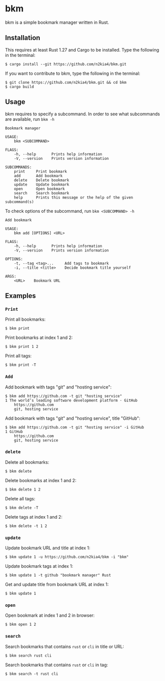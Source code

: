 # bkm

bkm is a simple bookmark manager written in Rust.


## Installation

This requires at least Rust 1.27 and Cargo to be installed. Type the following in the terminal:

```
$ cargo install --git https://github.com/n2kia4/bkm.git
```

If you want to contribute to bkm, type the following in the terminal:

```
$ git clone https://github.com/n2kia4/bkm.git && cd bkm
$ cargo build
```


## Usage

bkm requires to specify a subcommand. In order to see what subcommands are available, run `bkm -h`

```
Bookmark manager

USAGE:
    bkm <SUBCOMMAND>

FLAGS:
    -h, --help       Prints help information
    -V, --version    Prints version information

SUBCOMMANDS:
    print     Print bookmark
    add       Add bookmark
    delete    Delete bookmark
    update    Update bookmark
    open      Open bookmark
    search    Search bookmark
    help      Prints this message or the help of the given subcommand(s)
```

To check options of the subcommand, run `bkm <SUBCOMMAND> -h`

```
Add bookmark

USAGE:
    bkm add [OPTIONS] <URL>

FLAGS:
    -h, --help       Prints help information
    -V, --version    Prints version information

OPTIONS:
    -t, --tag <tag>...     Add tags to bookmark
    -i, --title <title>    Decide bookmark title yourself

ARGS:
    <URL>    Bookmark URL
```


## Examples

### `Print`

Print all bookmarks:

```
$ bkm print
```

Print bookmarks at index 1 and 2:

```
$ bkm print 1 2
```

Print all tags:

```
$ bkm print -T
```

### `Add`

Add bookmark with tags "git" and "hosting service":

```
$ bkm add https://github.com -t git "hosting service"
1 The world’s leading software development platform · GitHub
    https://github.com
    git, hosting service
```

Add bookmark with tags "git" and "hosting service", title "GitHub":

```
$ bkm add https://github.com -t git "hosting service" -i GitHub
1 GitHub
    https://github.com
    git, hosting service
```

### `delete`

Delete all bookmarks:

```
$ bkm delete
```

Delete bookmarks at index 1 and 2:

```
$ bkm delete 1 2
```

Delete all tags:

```
$ bkm delete -T
```

Delete tags at index 1 and 2:

```
$ bkm delete -t 1 2
```

### `update`

Update bookmark URL and title at index 1:

```
$ bkm update 1 -u https://github.com/n2kia4/bkm -i "bkm"
```

Update bookmark tags at index 1:

```
$ bkm update 1 -t github "bookmark manager" Rust
```

Get and update title from bookmark URL at index 1:

```
$ bkm update 1
```

### `open`

Open bookmark at index 1 and 2 in browser:

```
$ bkm open 1 2
```

### `search`

Search bookmarks that contains `rust` or `cli` in title or URL:

```
$ bkm search rust cli
```

Search bookmarks that contains `rust` or `cli` in tag:

```
$ bkm search -t rust cli
```
